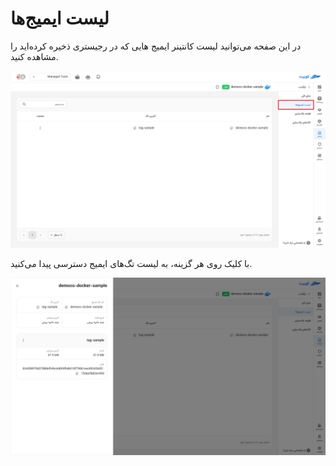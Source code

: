 # لیست ایمیج‌ها

در این صفحه می‌توانید لیست کانتینر ایمیج هایی که در رجیستری ذخیره کرده‌اید را مشاهده کنید.

![Docker: docker-images](../img/docker-images.png)

با کلیک روی هر گزینه، به لیست تگ‌های ایمیج دسترسی پیدا می‌کنید.

![Docker: docker-images-tag](../img/docker-images-tag.png)
